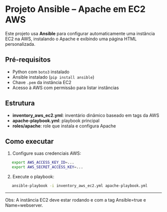 # Projeto Ansible – Apache em EC2 AWS

Este projeto usa **Ansible** para configurar automaticamente uma instância EC2 na AWS, instalando o Apache e exibindo uma página HTML personalizada.

## Pré-requisitos

- Python com `boto3` instalado
- Ansible instalado (`pip install ansible`)
- Chave `.pem` da instância EC2
- Acesso à AWS com permissão para listar instâncias

## Estrutura

- **inventory_aws_ec2.yml**: inventário dinâmico baseado em tags da AWS
- **apache-playbook.yml**: playbook principal
- **roles/apache**: role que instala e configura Apache

## Como executar

1. Configure suas credenciais AWS:
   
```bash
   export AWS_ACCESS_KEY_ID=...
   export AWS_SECRET_ACCESS_KEY=...
```

2. Execute o playbook:

```bash
   ansible-playbook -i inventory_aws_ec2.yml apache-playbook.yml
```
---
Obs: A instância EC2 deve estar rodando e com a tag Ansible=true e Name=webserver.
